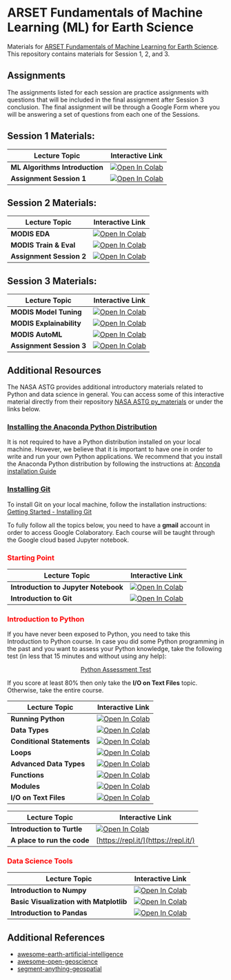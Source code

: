 # ARSET Fundamentals of Machine Learning (ML) for Earth Science

Materials for [ARSET Fundamentals of Machine Learning for Earth Science](https://appliedsciences.nasa.gov/join-mission/training/english/arset-fundamentals-machine-learning-earth-science). This repository contains materials for Session 1, 2, and 3.

## Assignments

The assignments listed for each session are practice assignments with questions that will be included in the final assignment after Session 3 conclusion.
The final assignment will be through a Google Form where you will be answering a set of questions from each one of the Sessions.

## Session 1 Materials:

| Lecture Topic | Interactive Link | 
|---|---|
| **ML Algorithms Introduction** | [![Open In Colab](https://colab.research.google.com/assets/colab-badge.svg)](https://colab.research.google.com/github/NASAARSET/ARSET_ML_Fundamentals/blob/main/session1/1-ML-Algorithms-Introduction-Session1.ipynb) |
| **Assignment Session 1** | [![Open In Colab](https://colab.research.google.com/assets/colab-badge.svg)](https://colab.research.google.com/github/NASAARSET/ARSET_ML_Fundamentals/blob/main/session1/Assignment-Session1.ipynb) |

## Session 2 Materials:

| Lecture Topic | Interactive Link | 
|---|---|
| **MODIS EDA** | [![Open In Colab](https://colab.research.google.com/assets/colab-badge.svg)](https://colab.research.google.com/github/NASAARSET/ARSET_ML_Fundamentals/blob/main/session2/1_MODIS_EDA_Session2.ipynb) |
| **MODIS Train & Eval** | [![Open In Colab](https://colab.research.google.com/assets/colab-badge.svg)](https://colab.research.google.com/github/NASAARSET/ARSET_ML_Fundamentals/blob/main/session2/2_MODIS_Train_Eval_Session2.ipynb) |
| **Assignment Session 2** | [![Open In Colab](https://colab.research.google.com/assets/colab-badge.svg)](https://colab.research.google.com/github/NASAARSET/ARSET_ML_Fundamentals/blob/main/session2/Assignment-Session2.ipynb) |

## Session 3 Materials:

| Lecture Topic | Interactive Link | 
|---|---|
| **MODIS Model Tuning** | [![Open In Colab](https://colab.research.google.com/assets/colab-badge.svg)](https://colab.research.google.com/github/NASAARSET/ARSET_ML_Fundamentals/blob/main/session3/1-MODIS-Tuning-Session3.ipynb) |
| **MODIS Explainability** | [![Open In Colab](https://colab.research.google.com/assets/colab-badge.svg)](https://colab.research.google.com/github/NASAARSET/ARSET_ML_Fundamentals/blob/main/session3/2-MODIS-Explainability-Session3.ipynb) |
| **MODIS AutoML** | [![Open In Colab](https://colab.research.google.com/assets/colab-badge.svg)](https://colab.research.google.com/github/NASAARSET/ARSET_ML_Fundamentals/blob/main/session3/3_MODIS_AutoML_Session3.ipynb) |
| **Assignment Session 3** | [![Open In Colab](https://colab.research.google.com/assets/colab-badge.svg)](https://colab.research.google.com/github/NASAARSET/ARSET_ML_Fundamentals/blob/main/session3/Assignment-Session3.ipynb) |

## Additional Resources

The NASA ASTG provides additional introductory materials related to Python and 
data science in general. You can access some of this interactive material directly from their repository [NASA ASTG py_materials](https://github.com/astg606/py_materials) or under the links below.

### [Installing the Anaconda Python Distribution](#)

It is not required to have a Python distribution installed on your local machine.
However, we believe that it is important to have one in order to write and run your own Python
applications. We recommend that you install
the Anaconda Python distribution by following the instructions at: [Anconda installation Guide](https://docs.continuum.io/anaconda/install/)

### [Installing Git](#)

To install Git on your local machine, follow the installation instructions: [Getting Started - Installing Git](https://git-scm.com/book/en/v2/Getting-Started-Installing-Git)

To fully follow all the topics below, you need to have a **gmail** account in order to access Google Colaboratory. Each course will be taught through the Google cloud based Jupyter notebook.

### <span style="color: red">Starting Point</span>

| Lecture Topic | Interactive Link |
|---|---|
| **Introduction to Jupyter Notebook**  | [![Open In Colab](https://colab.research.google.com/assets/colab-badge.svg)](https://colab.research.google.com/github/astg606/py_materials/blob/master/jupyter_notebook/jupyter_notebook_introduction.ipynb) |
| **Introduction to Git**  | [![Open In Colab](https://colab.research.google.com/assets/colab-badge.svg)](https://colab.research.google.com/github/astg606/py_materials/blob/master/git_tutorial/basic_git_tutorial.ipynb) |

### <span style="color: red">Introduction to Python</span>

If you have never been exposed to Python, you need to take this Introduction to Python course.  In case you did some Python programming in the past and you want to assess your Python knowledge, take the following test (in less that 15 minutes and without using any help):

<center>
<a href="https://forms.gle/PTV6xFCA21NYkqfp9">Python Assessment Test</a>
</center>

If you score at least 80% then only take the **I/O on Text Files** topic. Otherwise, take the entire course.

| Lecture Topic | Interactive Link | 
|---|---|
| **Running Python**  | [![Open In Colab](https://colab.research.google.com/assets/colab-badge.svg)](https://colab.research.google.com/github/astg606/py_materials/blob/master/welcome/running_python.ipynb) |
| **Data Types**  | [![Open In Colab](https://colab.research.google.com/assets/colab-badge.svg)](https://colab.research.google.com/github/astg606/py_materials/blob/master/data_types/python_data_types.ipynb) |
| **Conditional Statements**  | [![Open In Colab](https://colab.research.google.com/assets/colab-badge.svg)](https://colab.research.google.com/github/astg606/py_materials/blob/master/conditional_logic/introduction_conditionals.ipynb) | 
| **Loops** | [![Open In Colab](https://colab.research.google.com/assets/colab-badge.svg)](https://colab.research.google.com/github/astg606/py_materials/blob/master/loops/introduction_loops.ipynb) | 
| **Advanced Data Types** | [![Open In Colab](https://colab.research.google.com/assets/colab-badge.svg)](https://colab.research.google.com/github/astg606/py_materials/blob/master/data_types/python_data_structures.ipynb) |
| **Functions** | [![Open In Colab](https://colab.research.google.com/assets/colab-badge.svg)](https://colab.research.google.com/github/astg606/py_materials/blob/master/functions_modules/introduction_functions.ipynb) | 
| **Modules** | [![Open In Colab](https://colab.research.google.com/assets/colab-badge.svg)](https://colab.research.google.com/github/astg606/py_materials/blob/master/functions_modules/introduction_modules.ipynb) | 
| **I/O on Text Files** | [![Open In Colab](https://colab.research.google.com/assets/colab-badge.svg)](https://colab.research.google.com/github/astg606/py_materials/blob/master/input_output/introduction_io_text_files.ipynb) | 

| Lecture Topic | Interactive Link | 
|---|---|
| **Introduction to Turtle** | [![Open In Colab](https://colab.research.google.com/assets/colab-badge.svg)](https://colab.research.google.com/github/JulesKouatchou/py_data_science/blob/master/introduction_turtle.ipynb) |
| **A place to run the code** | [https://repl.it/](https://repl.it/) |

### <span style="color: red">Data Science Tools</span>

| Lecture Topic | Interactive Link | 
|---|---|
| **Introduction to Numpy** | [![Open In Colab](https://colab.research.google.com/assets/colab-badge.svg)](https://colab.research.google.com/github/astg606/py_materials/blob/master/numpy/introduction_numpy.ipynb) |
| **Basic Visualization with Matplotlib** | [![Open In Colab](https://colab.research.google.com/assets/colab-badge.svg)](https://colab.research.google.com/github/astg606/py_materials/blob/master/visualization/introduction_matplotlib.ipynb) |
| **Introduction to Pandas** | [![Open In Colab](https://colab.research.google.com/assets/colab-badge.svg)](https://colab.research.google.com/github/astg606/py_materials/blob/master/pandas/introduction_pandas.ipynb) |

## Additional References

- [awesome-earth-artificial-intelligence](https://github.com/ESIPFed/Awesome-Earth-Artificial-Intelligence)
- [awesome-open-geoscience](https://github.com/softwareunderground/awesome-open-geoscience)
- [segment-anything-geospatial](https://github.com/opengeos/segment-geospatial)

